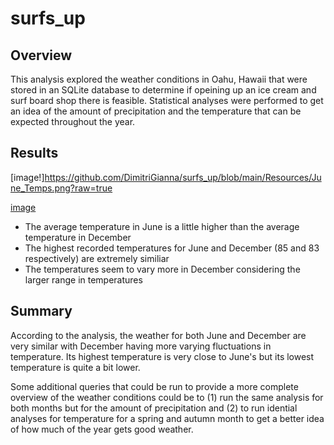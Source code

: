 # surfs_up

## Overview
This analysis explored the weather conditions in Oahu, Hawaii that were stored in an SQLite database to determine if opeining up an ice cream and surf board shop there is feasible. Statistical analyses were performed to get an idea of the amount of precipitation and the temperature that can be expected throughout the year. 

## Results

[image!]https://github.com/DimitriGianna/surfs_up/blob/main/Resources/June_Temps.png?raw=true


[image](https://user-images.githubusercontent.com/112590378/198176645-b032ffda-8f11-4689-a19f-81569d215a7e.png)


- The average temperature in June is a little higher than the average temperature in December
- The highest recorded temperatures for June and December (85 and 83 respectively) are extremely similiar
- The temperatures seem to vary more in December considering the larger range in temperatures

## Summary

According to the analysis, the weather for both June and December are very similar with December having more varying fluctuations in temperature. Its highest temperature is very close to June's but its lowest temperature is quite a bit lower.

Some additional queries that could be run to provide a more complete overview of the weather conditions could be to (1) run the same analysis for both months but for the amount of precipitation and (2) to run idential analyses for temperature for a spring and autumn month to get a better idea of how much of the year gets good weather. 
